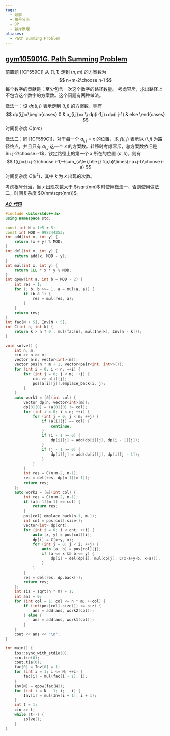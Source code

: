 ```yaml
---
tags:
  - 题解
  - 根号分治
  - DP
  - 容斥原理
aliases:
  - Path Summing Problem
---
```

## [gym105901G. Path Summing Problem](https://codeforces.com/gym/105901/problem/G)

前置题 [[CF559C]]
从 $(1,1)$ 走到 $(n,m)$ 的方案数为
$$
n+m-2\choose n-1
$$
每个数字的贡献是：至少包含一次这个数字的路径数量。
考虑容斥，求出路径上不包含这个数字的方案数。这个问题有两种做法。

做法一：设 $dp(i,j)$ 表示走到 $(i,j)$ 的方案数，则有
$$
dp(i,j)=\begin{cases} 
0 & a_{i,j}=x \\
dp(i-1,j)+dp(i,j-1) & else
\end{cases}
$$
时间复杂度 $O(nm)$

做法二：同 [[CF559C]]，对于每一个 $a_{i,j}=x$ 的位置，求 $f(i,j)$ 表示以 $(i,j)$ 为路径终点，并且只有 $a_{i,j}$ 这一个 $x$ 的方案数。转移时考虑容斥，总方案数依旧是 $i+j-2\choose i-1$，钦定路径上的第一个 $x$ 所在的位置 $(a,b)$，则有
$$
f(i,j)={i+j-2\choose i-1}-\sum_{a\le i,b\le j} f(a,b)\times{i-a+j-b\choose i-a}
$$
时间复杂度 $O(k^2)$，其中 $k$ 为 $x$ 出现的次数。

考虑根号分治，当 $x$ 出现次数大于 $\sqrt{nm}$ 时使用做法一，否则使用做法二，时间复杂度 $O(nm\sqrt{nm})$。


[***AC 代码***](https://codeforces.com/gym/105901/submission/341212929)

```cpp
#include <bits/stdc++.h>
using namespace std;

const int N = 1e5 + 5;
const int MOD = 998244353;
int add(int x, int y) {
    return (x + y) % MOD;
}
int del(int x, int y) {
    return add(x, MOD - y);
}
int mul(int x, int y) {
    return 1LL * x * y % MOD;
}
int qpow(int a, int b = MOD - 2) {
    int res = 1;
    for (; b; b >>= 1, a = mul(a, a)) {
        if (b & 1) {
            res = mul(res, a);
        }
    }
    return res;
}
int fac[N + 5], Inv[N + 5];
int C(int n, int k) {
    return k > n ? 0 : mul(fac[n], mul(Inv[k], Inv[n - k]));
}

void solve() {
    int n, m;
    cin >> n >> m;
    vector a(n, vector<int>(m));
    vector pos(n * m + 1, vector<pair<int, int>>());
    for (int i = 0; i < n; ++i) {
        for (int j = 0; j < m; ++j) {
            cin >> a[i][j];
            pos[a[i][j]].emplace_back(i, j);
        }
    }
    auto work1 = [&](int col) {
        vector dp(n, vector<int>(m));
        dp[0][0] = (a[0][0] != col);
        for (int i = 0; i < n; ++i) {
            for (int j = 0; j < m; ++j) {
                if (a[i][j] == col) {
                    continue;
                }
                if (i - 1 >= 0) {
                    dp[i][j] = add(dp[i][j], dp[i - 1][j]);
                }
                if (j - 1 >= 0) {
                    dp[i][j] = add(dp[i][j], dp[i][j - 1]);
                }
            }
        }
        int res = C(n+m-2, n-1);
        res = del(res, dp[n-1][m-1]);
        return res;
    };
    auto work2 = [&](int col) {
        int res = C(n+m-2, n-1);
        if (a[n-1][m-1] == col) {
            return res;
        }
        pos[col].emplace_back(n-1, m-1);
        int cnt = pos[col].size();
        vector<int> dp(cnt);
        for (int i = 0; i < cnt; ++i) {
            auto [x, y] = pos[col][i];
            dp[i] = C(x+y, x);
            for (int j = 0; j < i; ++j) {
                auto [a, b] = pos[col][j];
                if (a <= x && b <= y) {
                    dp[i] = del(dp[i], mul(dp[j], C(x-a+y-b, x-a)));
                }
            }
        }
        res = del(res, dp.back());
        return res;
    };
    int siz = sqrt(n * m) + 1; 
    int ans = 0;
    for (int col = 1; col <= n * m; ++col) {
        if (int(pos[col].size()) <= siz) {
            ans = add(ans, work2(col));
        } else {
            ans = add(ans, work1(col));
        }
    }
    cout << ans << "\n";
}

int main() {
    ios::sync_with_stdio(0);
    cin.tie(0);
    cout.tie(0);
    fac[0] = Inv[0] = 1;
    for (int i = 1; i <= N; ++i) {
        fac[i] = mul(fac[i - 1], i);
    }
    Inv[N] = qpow(fac[N]);
    for (int i = N - 1; i; --i) {
        Inv[i] = mul(Inv[i + 1], i + 1);
    }
    int t = 1;
    cin >> t;
    while (t--) {
        solve();
    }
}
```
